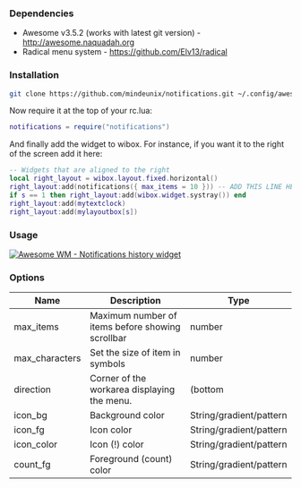 ### Dependencies

* Awesome v3.5.2 (works with latest git version) - http://awesome.naquadah.org
* Radical menu system - https://github.com/Elv13/radical

### Installation

```bash
git clone https://github.com/mindeunix/notifications.git ~/.config/awesome/notifications
```

Now require it at the top of your rc.lua:
```lua
notifications = require("notifications")
```

And finally add the widget to wibox. For instance, if you want it to the right of the screen add it here:
```lua
-- Widgets that are aligned to the right
local right_layout = wibox.layout.fixed.horizontal()
right_layout:add(notifications({ max_items = 10 })) -- ADD THIS LINE HERE
if s == 1 then right_layout:add(wibox.widget.systray()) end
right_layout:add(mytextclock)
right_layout:add(mylayoutbox[s])
```

### Usage

[![Awesome WM - Notifications history widget](http://img.youtube.com/vi/OgRFhSH9apA/0.jpg)](http://www.youtube.com/watch?v=OgRFhSH9apA)

### Options

| Name           | Description                                      | Type                      |
| -------------- | ------------------------------------------------ | ------------------------- |
| max_items      | Maximum number of items before showing scrollbar | number                    |
| max_characters | Set the size of item in symbols                  | number                    |
| direction      | Corner of the workarea displaying the menu.      | (bottom|top)_(right|left) |
| icon_bg        | Background color                                 | String/gradient/pattern   |
| icon_fg        | Icon color                                       | String/gradient/pattern   |
| icon_color     | Icon (!) color                                   | String/gradient/pattern   |
| count_fg       | Foreground (count) color                         | String/gradient/pattern   |

